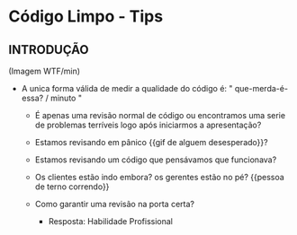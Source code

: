 # Código Limpo - Tips

## INTRODUÇÃO
(Imagem WTF/min)

- A unica forma válida de medir a qualidade do código é: " que-merda-é-essa? / minuto "

  - É apenas uma revisão normal de código ou encontramos uma serie de problemas terríveis logo após iniciarmos a apresentação?
  - Estamos revisando em pânico {{gif de alguem desesperado}}?
  - Estamos revisando um código que pensávamos que funcionava?
  - Os clientes estão indo embora? os gerentes estão no pé? {{pessoa de terno correndo}}

  - Como garantir uma revisão na porta certa?
    - Resposta: Habilidade Profissional

